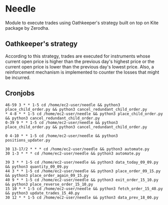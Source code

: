 # Needle

Module to execute trades using Oathkeeper's strategy built on top on Kite package by Zerodha.

## Oathkeeper's strategy

According to this strategy, trades are executed for instruments whose current open price is higher than the previous day's highest price or the current open price is lower than the previous day's lowest price.
Also, a reinforcement mechanism is implemented to counter the losses that might be incurred.

## Cronjobs

```
46-59 3 * * 1-5 cd /home/ec2-user/needle && python3 place_child_order.py && python3 cancel_redundant_child_order.py
* 4-8 * * 1-5 cd /home/ec2-user/needle && python3 place_child_order.py && python3 cancel_redundant_child_order.py
0-39 9 * * 1-5 cd /home/ec2-user/needle && python3 place_child_order.py && python3 cancel_redundant_child_order.py

0 4-10 * * 1-5 cd /home/ec2-user/needle && python3 positions_updater.py

30 13-17/2 * * * cd /home/ec2-user/needle && python3 automate.py
30 1-3 * * * cd /home/ec2-user/needle && python3 automate.py

39 3 * * 1-5 cd /home/ec2-user/needle && python3 data_today_09_09.py && python3 quantity_09_09.py
44 3 * * 1-5 cd /home/ec2-user/needle && python3 place_order_09_15.py && python3 place_order_again_09_15.py
40 9 * * 1-5 cd /home/ec2-user/needle && python3 exit_order_15_10.py && python3 place_reverse_order_15_10.py
15 10 * * 1-5 cd /home/ec2-user/needle && python3 fetch_order_15_40.py && python3 update_trades_15_40.py
30 12 * * 1-5 cd /home/ec2-user/needle && python3 data_prev_18_00.py
```